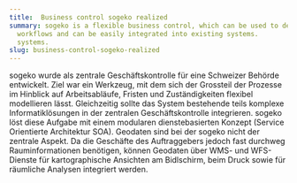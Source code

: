 ```yaml
---
title:  Business control sogeko realized
summary: sogeko is a flexible business control, which can be used to define any
  workflows and can be easily integrated into existing systems.
  systems.
slug: business-control-sogeko-realized
---
```

sogeko wurde als zentrale Geschäftskontrolle für eine Schweizer Behörde entwickelt. Ziel war ein Werkzeug, mit dem sich der Grossteil der Prozesse im Hinblick auf Arbeitsabläufe, Fristen und Zuständigkeiten flexibel modellieren lässt. Gleichzeitig sollte das System bestehende teils komplexe Informatiklösungen in der zentralen Geschäftskontrolle integrieren. sogeko löst diese Aufgabe mit einem modularen dienstebasierten Konzept (Service Orientierte Architektur SOA). Geodaten sind bei der sogeko nicht der zentrale Aspekt. Da die Geschäfte des Auftraggebers jedoch fast durchweg Rauminformationen benötigen, können Geodaten über WMS- und WFS-Dienste für kartographische Ansichten am Bidlschirm, beim Druck sowie für räumliche Analysen integriert werden.